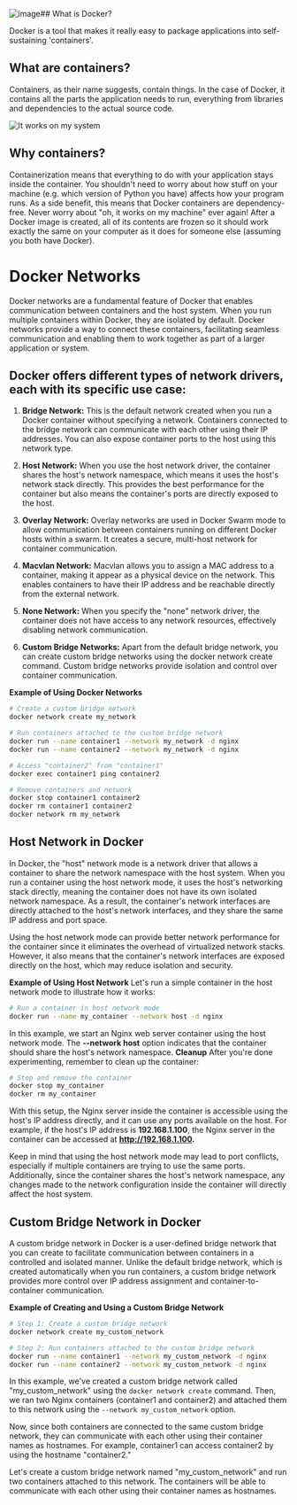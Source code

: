 ![image](https://github.com/saxenatushar/kt/assets/148744713/e7c20f9c-53c1-477c-b000-52d122643a41)## What is Docker?

Docker is a tool that makes it really easy to package applications into self-sustaining 'containers'.

## What are containers?

Containers, as their name suggests, contain things. In the case of Docker, it contains all the parts the application needs to run, everything from libraries and dependencies to the actual source code.

<img src="https://res.cloudinary.com/practicaldev/image/fetch/s--VWYIASru--/c_limit%2Cf_auto%2Cfl_progressive%2Cq_auto%2Cw_800/https://dev-to-uploads.s3.amazonaws.com/uploads/articles/xamayxk1emsh7mwhfj3l.jpg" alt="It works on my system">

## Why containers?

Containerization means that everything to do with your application stays inside the container. You shouldn't need to worry about how stuff on your machine (e.g. which version of Python you have) affects how your program runs. As a side benefit, this means that Docker containers are dependency-free. Never worry about "oh, it works on my machine" ever again! After a Docker image is created, all of its contents are frozen so it should work exactly the same on your computer as it does for someone else (assuming you both have Docker).





# Docker Networks
Docker networks are a fundamental feature of Docker that enables communication between containers and the host system. When you run multiple containers within Docker, they are isolated by default. Docker networks provide a way to connect these containers, facilitating seamless communication and enabling them to work together as part of a larger application or system.

## Docker offers different types of network drivers, each with its specific use case:

1. **Bridge Network:** This is the default network created when you run a Docker container without specifying a network. Containers connected to the bridge network can communicate with each other using their IP addresses. You can also expose container ports to the host using this network type.

2. **Host Network:** When you use the host network driver, the container shares the host's network namespace, which means it uses the host's network stack directly. This provides the best performance for the container but also means the container's ports are directly exposed to the host.

3. **Overlay Network:** Overlay networks are used in Docker Swarm mode to allow communication between containers running on different Docker hosts within a swarm. It creates a secure, multi-host network for container communication.

4. **Macvlan Network:** Macvlan allows you to assign a MAC address to a container, making it appear as a physical device on the network. This enables containers to have their IP address and be reachable directly from the external network.

5. **None Network:** When you specify the "none" network driver, the container does not have access to any network resources, effectively disabling network communication.

6. **Custom Bridge Networks:** Apart from the default bridge network, you can create custom bridge networks using the docker network create command. Custom bridge networks provide isolation and control over container communication.

**Example of Using Docker Networks**
```bash
# Create a custom bridge network
docker network create my_network

# Run containers attached to the custom bridge network
docker run --name container1 --network my_network -d nginx
docker run --name container2 --network my_network -d nginx

# Access "container2" from "container1"
docker exec container1 ping container2

# Remove containers and network
docker stop container1 container2
docker rm container1 container2
docker network rm my_network
```

## Host Network in Docker
In Docker, the "host" network mode is a network driver that allows a container to share the network namespace with the host system. When you run a container using the host network mode, it uses the host's networking stack directly, meaning the container does not have its own isolated network namespace. As a result, the container's network interfaces are directly attached to the host's network interfaces, and they share the same IP address and port space.

Using the host network mode can provide better network performance for the container since it eliminates the overhead of virtualized network stacks. However, it also means that the container's network interfaces are exposed directly on the host, which may reduce isolation and security.

**Example of Using Host Network**
Let's run a simple container in the host network mode to illustrate how it works:
```bash
# Run a container in host network mode
docker run --name my_container --network host -d nginx
```
In this example, we start an Nginx web server container using the host network mode. The **--network host** option indicates that the container should share the host's network namespace.
**Cleanup**
After you're done experimenting, remember to clean up the container:
```bash
# Stop and remove the container
docker stop my_container
docker rm my_container
```
With this setup, the Nginx server inside the container is accessible using the host's IP address directly, and it can use any ports available on the host. For example, if the host's IP address is **192.168.1.100**, the Nginx server in the container can be accessed at **http://192.168.1.100.**

Keep in mind that using the host network mode may lead to port conflicts, especially if multiple containers are trying to use the same ports. Additionally, since the container shares the host's network namespace, any changes made to the network configuration inside the container will directly affect the host system.

## Custom Bridge Network in Docker

A custom bridge network in Docker is a user-defined bridge network that you can create to facilitate communication between containers in a controlled and isolated manner. Unlike the default bridge network, which is created automatically when you run containers, a custom bridge network provides more control over IP address assignment and container-to-container communication.

**Example of Creating and Using a Custom Bridge Network**
```bash
# Step 1: Create a custom bridge network
docker network create my_custom_network

# Step 2: Run containers attached to the custom bridge network
docker run --name container1 --network my_custom_network -d nginx
docker run --name container2 --network my_custom_network -d nginx
```
In this example, we've created a custom bridge network called "my_custom_network" using the `docker network create` command. Then, we ran two Nginx containers (container1 and container2) and attached them to this network using the `--network my_custom_network` option.

Now, since both containers are connected to the same custom bridge network, they can communicate with each other using their container names as hostnames. For example, container1 can access container2 by using the hostname "container2."

Let's create a custom bridge network named "my_custom_network" and run two containers attached to this network. The containers will be able to communicate with each other using their container names as hostnames.


